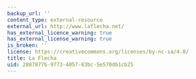 ```yaml
---
backup_url: ''
content_type: external-resource
external_url: http://www.laflecha.net/
has_external_licence_warning: true
has_external_license_warning: true
is_broken: ''
license: https://creativecommons.org/licenses/by-nc-sa/4.0/
title: La Flecha
uid: 2887877b-9773-4057-83bc-5e570db1cb25
---
```

